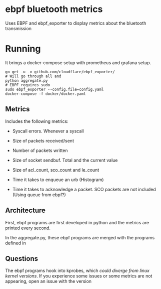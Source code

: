 # ebpf bluetooth metrics

Uses EBPF and ebpf_exporter to display metrics about the bluetooth transmission

# Running

It brings a docker-compose setup with prometheus and grafana setup.
```
go get -u -v github.com/cloudflare/ebpf_exporter/
# Will go through all and
python aggregate.py
# EBPF requires sudo
sudo ebpf_exporter --config.file=config.yaml
docker-compose -f docker/docker.yaml
```

## Metrics
Includes the following metrics:
- Syscall errors. Whenever a syscall 

- Size of packets received/sent

- Number of packets written

- Size of socket sendbuf. Total and the current value

- Size of acl_count, sco_count and le_count

- Time it takes to enqueue an urb (Histogram)

- Time it takes to acknowledge a packet. SCO packets are not included (Using queue from ebpf?)

## Architecture
First, ebpf programs are first developed in python and the metrics are printed every second.

In the aggregate.py, these ebpf programs are merged with the programs defined in 

## Questions
The ebpf programs hook into kprobes, which _could diverge from linux kernel versions_.
If you experience some issues or some metrics are not appearing, open an issue with the version

